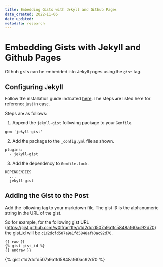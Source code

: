 ```yaml
---
title: Embedding Gists with Jekyll and Github Pages
date_created: 2022-11-06
date_updated: 
metadata: research
---
```

# Embedding Gists with Jekyll and Github Pages

Github gists can be embedded into Jekyll pages using the `gist` tag.

## Configuring Jekyll 

Follow the installation guide indicated [here](https://github.com/jekyll/jekyll-gist). The steps are listed here for reference just in case.

Steps are as follows:

1. Append the `jekyll-gist` following package to your `Gemfile`. 

```
gem 'jekyll-gist'
```

2. Add the package to the `_config.yml` file as shown.

```
plugins:
  - jekyll-gist
```

3. Add the dependency to `Gemfile.lock`.

```
DEPENDENCIES
  ...
  jekyll-gist
```

## Adding the Gist to the Post

Add the following tag to your markdown file. The gist ID is the alphanumeric string in the URL of the gist. 

So for example, for the following gist URL (https://gist.github.com/w0lfram1te/c1d2dcfd507a9a1fd5848af60ac92d70) the gist_id will be `c1d2dcfd507a9a1fd5848af60ac92d70`.

```
{{ raw }}
{% gist gist_id %}
{{ endraw }}
```

{% gist c1d2dcfd507a9a1fd5848af60ac92d70 %}